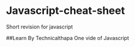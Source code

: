 # Javascript-cheat-sheet
Short revision for javascript

##Learn By Technicalthapa One vide of Javascript
